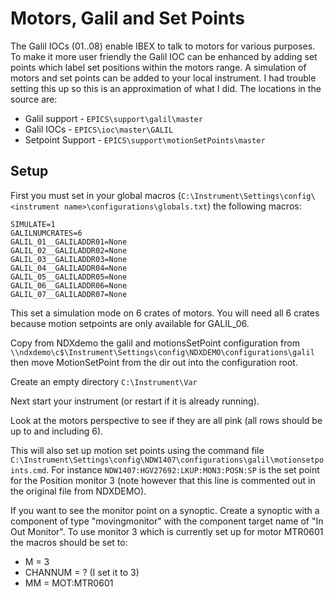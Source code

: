 # Motors, Galil and Set Points

The Galil IOCs (01..08) enable IBEX to talk to motors for various purposes. To make it more user friendly the Galil IOC can be enhanced by adding set points which label set positions within the motors range.
A simulation of motors and set points can be added to your local instrument. I had trouble setting this up so this is an approximation of what I did. 
The locations in the source are:

* Galil support - `EPICS\support\galil\master`
* Galil IOCs - `EPICS\ioc\master\GALIL`
* Setpoint Support - `EPICS\support\motionSetPoints\master`

## Setup

First you must set in your global macros (`C:\Instrument\Settings\config\<instrument name>\configurations\globals.txt`) the following macros:

    SIMULATE=1
    GALILNUMCRATES=6
    GALIL_01__GALILADDR01=None
    GALIL_02__GALILADDR02=None
    GALIL_03__GALILADDR03=None
    GALIL_04__GALILADDR04=None 
    GALIL_05__GALILADDR05=None
    GALIL_06__GALILADDR06=None
    GALIL_07__GALILADDR07=None

This set a simulation mode on 6 crates of motors. You will need all 6 crates because motion setpoints are only available for GALIL_06.

Copy from NDXdemo the galil and motionsSetPoint configuration from `\\ndxdemo\c$\Instrument\Settings\config\NDXDEMO\configurations\galil` then move MotionSetPoint from the dir out into the configuration root.

Create an empty directory `C:\Instrument\Var`

Next start your instrument (or restart if it is already running).

Look at the motors perspective to see if they are all pink (all rows should be up to and including 6).

This will also set up motion set points using the command file ```C:\Instrument\Settings\config\NDW1407\configurations\galil\motionsetpoints.cmd```. For instance ```NDW1407:HGV27692:LKUP:MON3:POSN:SP``` is the set point for the Position monitor 3 (note however that this line is commented out in the original file from NDXDEMO).

If you want to see the monitor point on a synoptic. Create a synoptic with a component of type "movingmonitor" with the component target name of "In Out Monitor". To use monitor 3 which is currently set up for motor MTR0601 the macros should be set to:
* M = 3
* CHANNUM = ? (I set it to 3)
* MM = MOT:MTR0601

